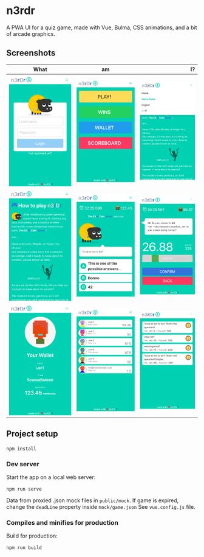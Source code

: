 # n3rdr

A PWA UI for a quiz game, made with Vue, Bulma, CSS animations, and a bit of arcade graphics. 


## Screenshots
| What        | am           | I?  |
| ------------- |:-------------:| -----:|
| ![login](screenshots/01-login.png) | ![homescreen](screenshots/02-homescreen.png) | ![mobile-menu](screenshots/04-mobile-menu.png) |
| ![game-rules](screenshots/03-game-rules.png) | ![game](screenshots/05-game.png) | ![your-bet](screenshots/08-your-bet.png) |
| ![user-profile](screenshots/06-user-profile.png) | ![scoreboard](screenshots/07-scoreboard.png) | ![your-wins](screenshots/09-your-wins.png) |


## Project setup
```
npm install
```

### Dev server
Start the app on a local web server:

```
npm run serve
```

Data from proxied .json mock files in `public/mock`.
If game is expired, change the `deadLine` property inside `mock/game.json`
See `vue.config.js` file.


### Compiles and minifies for production
Build for production:

```
npm run build
```
